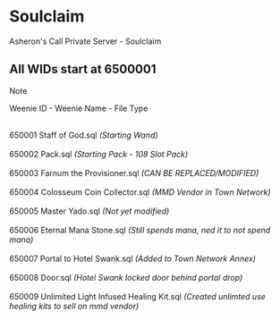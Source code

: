 # Soulclaim
Asheron's Call Private Server - Soulclaim 

## All WIDs start at 6500001
> [!Note]
> Weenie ID - Weenie Name - File Type<BR><BR>

650001 Staff of God.sql                          *(Starting Wand)<BR><BR>*
650002 Pack.sql                                  *(Starting Pack - 108 Slot Pack)<BR><BR>*
650003 Farnum the Provisioner.sql               *(CAN BE REPLACED/MODIFIED)<BR><BR>*
650004 Colosseum Coin Collector.sql             *(MMD Vendor in Town Network)<BR><BR>*
650005 Master Yado.sql                          *(Not yet modified)<BR><BR>*
650006 Eternal Mana Stone.sql                   *(Still spends mana, ned it to not spend mana)<BR><BR>*
650007 Portal to Hotel Swank.sql                *(Added to Town Network Annex)<BR><BR>*
650008 Door.sql                                 *(Hotel Swank locked door behind portal drop)<BR><BR>*
650009 Unlimited Light Infused Healing Kit.sql  *(Created unlimted use healing kits to sell on mmd vendor)<BR>*
